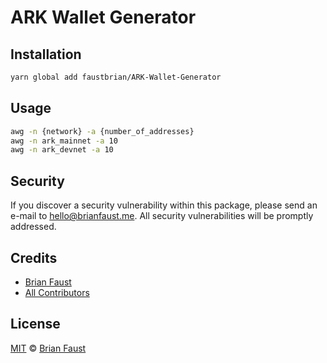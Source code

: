 # ARK Wallet Generator

## Installation

```bash
yarn global add faustbrian/ARK-Wallet-Generator
```

## Usage

```bash
awg -n {network} -a {number_of_addresses}
awg -n ark_mainnet -a 10
awg -n ark_devnet -a 10
```

## Security

If you discover a security vulnerability within this package, please send an e-mail to hello@brianfaust.me. All security vulnerabilities will be promptly addressed.

## Credits

- [Brian Faust](https://github.com/faustbrian)
- [All Contributors](../../contributors)

## License

[MIT](LICENSE) © [Brian Faust](https://brianfaust.me)
